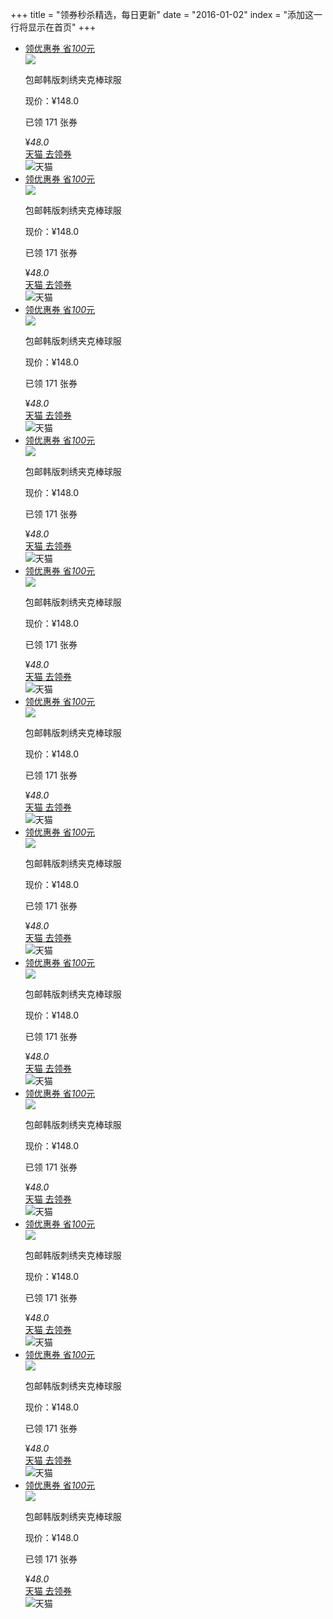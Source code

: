+++
title = "领券秒杀精选，每日更新"
date = "2016-01-02"
index = "添加这一行将显示在首页"
+++

<ul class="pro_detail">
    <li class="pro_detail_to">
        <div class="zk-item">
            <div class="img-area">
                <a class="alink" target="_blank" href="/zk/6854798/?channel=21">
                    <div class="lq">
                        <div class="lq-t">
                            <span class="lq-t-d1">领优惠券</span>
                            <span class="lq-t-d2">省<em>100</em>元</span>
                        </div>
                        <div class="lq-b"></div>
                    </div>
                    <img src="//gd2.alicdn.com/imgextra/i3/2765585857/TB26kj8rY4npuFjSZFmXXXl4FXa_!!2765585857.jpg_400x400.jpg">
                </a>
            </div>
            <p class="title-area item"><span class="post-free">包邮</span>韩版刺绣夹克棒球服</p>
            <div class="raw-price-area">现价：¥148.0<p class="sold item">已领 171 张券</p></div>
            <div class="info">
                <div class="price-area">
                    <span class="price">¥</span><em class="number-font">48</em><em class="decimal">.0</em><i></i>
                </div>
                <div class="buy-area">
                    <a rel="nofollow" target="_blank" href="https://uland.taobao.com/coupon/edetail?activityId=01e2e8eebc9b417f9f39b51bb3d5fc01&amp;itemId=549552605921&amp;pid=mm_114743487_21888784_73046576&amp;nowake=1">
                        <span class="coupon-amount">天猫</span>
                        <span class="btn-title">去领券</span>
                    </a>
                </div>
                <div class="platform-area"><img src="http://7xlxny.com1.z0.glb.clouddn.com/zhekou/web/platform_tmall.png"><span>天猫</span></div>
            </div>
        </div>
    </li>
    <li class="pro_detail_to">
        <div class="zk-item">
            <div class="img-area">
                <a class="alink" target="_blank" href="/zk/6854798/?channel=21">
                    <div class="lq">
                        <div class="lq-t">
                            <span class="lq-t-d1">领优惠券</span>
                            <span class="lq-t-d2">省<em>100</em>元</span>
                        </div>
                        <div class="lq-b"></div>
                    </div>
                    <img src="//gd2.alicdn.com/imgextra/i3/2765585857/TB26kj8rY4npuFjSZFmXXXl4FXa_!!2765585857.jpg_400x400.jpg">
                </a>
            </div>
            <p class="title-area item"><span class="post-free">包邮</span>韩版刺绣夹克棒球服</p>
            <div class="raw-price-area">现价：¥148.0<p class="sold item">已领 171 张券</p></div>
            <div class="info">
                <div class="price-area">
                    <span class="price">¥</span><em class="number-font">48</em><em class="decimal">.0</em><i></i>
                </div>
                <div class="buy-area">
                    <a rel="nofollow" target="_blank" href="https://uland.taobao.com/coupon/edetail?activityId=01e2e8eebc9b417f9f39b51bb3d5fc01&amp;itemId=549552605921&amp;pid=mm_114743487_21888784_73046576&amp;nowake=1">
                        <span class="coupon-amount">天猫</span>
                        <span class="btn-title">去领券</span>
                    </a>
                </div>
                <div class="platform-area"><img src="http://7xlxny.com1.z0.glb.clouddn.com/zhekou/web/platform_tmall.png"><span>天猫</span></div>
            </div>
        </div>
    </li>
    <li class="pro_detail_to">
        <div class="zk-item">
            <div class="img-area">
                <a class="alink" target="_blank" href="/zk/6854798/?channel=21">
                    <div class="lq">
                        <div class="lq-t">
                            <span class="lq-t-d1">领优惠券</span>
                            <span class="lq-t-d2">省<em>100</em>元</span>
                        </div>
                        <div class="lq-b"></div>
                    </div>
                    <img src="//gd2.alicdn.com/imgextra/i3/2765585857/TB26kj8rY4npuFjSZFmXXXl4FXa_!!2765585857.jpg_400x400.jpg">
                </a>
            </div>
            <p class="title-area item"><span class="post-free">包邮</span>韩版刺绣夹克棒球服</p>
            <div class="raw-price-area">现价：¥148.0<p class="sold item">已领 171 张券</p></div>
            <div class="info">
                <div class="price-area">
                    <span class="price">¥</span><em class="number-font">48</em><em class="decimal">.0</em><i></i>
                </div>
                <div class="buy-area">
                    <a rel="nofollow" target="_blank" href="https://uland.taobao.com/coupon/edetail?activityId=01e2e8eebc9b417f9f39b51bb3d5fc01&amp;itemId=549552605921&amp;pid=mm_114743487_21888784_73046576&amp;nowake=1">
                        <span class="coupon-amount">天猫</span>
                        <span class="btn-title">去领券</span>
                    </a>
                </div>
                <div class="platform-area"><img src="http://7xlxny.com1.z0.glb.clouddn.com/zhekou/web/platform_tmall.png"><span>天猫</span></div>
            </div>
        </div>
    </li>
    <li class="pro_detail_to">
        <div class="zk-item">
            <div class="img-area">
                <a class="alink" target="_blank" href="/zk/6854798/?channel=21">
                    <div class="lq">
                        <div class="lq-t">
                            <span class="lq-t-d1">领优惠券</span>
                            <span class="lq-t-d2">省<em>100</em>元</span>
                        </div>
                        <div class="lq-b"></div>
                    </div>
                    <img src="//gd2.alicdn.com/imgextra/i3/2765585857/TB26kj8rY4npuFjSZFmXXXl4FXa_!!2765585857.jpg_400x400.jpg">
                </a>
            </div>
            <p class="title-area item"><span class="post-free">包邮</span>韩版刺绣夹克棒球服</p>
            <div class="raw-price-area">现价：¥148.0<p class="sold item">已领 171 张券</p></div>
            <div class="info">
                <div class="price-area">
                    <span class="price">¥</span><em class="number-font">48</em><em class="decimal">.0</em><i></i>
                </div>
                <div class="buy-area">
                    <a rel="nofollow" target="_blank" href="https://uland.taobao.com/coupon/edetail?activityId=01e2e8eebc9b417f9f39b51bb3d5fc01&amp;itemId=549552605921&amp;pid=mm_114743487_21888784_73046576&amp;nowake=1">
                        <span class="coupon-amount">天猫</span>
                        <span class="btn-title">去领券</span>
                    </a>
                </div>
                <div class="platform-area"><img src="http://7xlxny.com1.z0.glb.clouddn.com/zhekou/web/platform_tmall.png"><span>天猫</span></div>
            </div>
        </div>
    </li>
    <li class="pro_detail_to">
        <div class="zk-item">
            <div class="img-area">
                <a class="alink" target="_blank" href="/zk/6854798/?channel=21">
                    <div class="lq">
                        <div class="lq-t">
                            <span class="lq-t-d1">领优惠券</span>
                            <span class="lq-t-d2">省<em>100</em>元</span>
                        </div>
                        <div class="lq-b"></div>
                    </div>
                    <img src="//gd2.alicdn.com/imgextra/i3/2765585857/TB26kj8rY4npuFjSZFmXXXl4FXa_!!2765585857.jpg_400x400.jpg">
                </a>
            </div>
            <p class="title-area item"><span class="post-free">包邮</span>韩版刺绣夹克棒球服</p>
            <div class="raw-price-area">现价：¥148.0<p class="sold item">已领 171 张券</p></div>
            <div class="info">
                <div class="price-area">
                    <span class="price">¥</span><em class="number-font">48</em><em class="decimal">.0</em><i></i>
                </div>
                <div class="buy-area">
                    <a rel="nofollow" target="_blank" href="https://uland.taobao.com/coupon/edetail?activityId=01e2e8eebc9b417f9f39b51bb3d5fc01&amp;itemId=549552605921&amp;pid=mm_114743487_21888784_73046576&amp;nowake=1">
                        <span class="coupon-amount">天猫</span>
                        <span class="btn-title">去领券</span>
                    </a>
                </div>
                <div class="platform-area"><img src="http://7xlxny.com1.z0.glb.clouddn.com/zhekou/web/platform_tmall.png"><span>天猫</span></div>
            </div>
        </div>
    </li>
    <li class="pro_detail_to">
        <div class="zk-item">
            <div class="img-area">
                <a class="alink" target="_blank" href="/zk/6854798/?channel=21">
                    <div class="lq">
                        <div class="lq-t">
                            <span class="lq-t-d1">领优惠券</span>
                            <span class="lq-t-d2">省<em>100</em>元</span>
                        </div>
                        <div class="lq-b"></div>
                    </div>
                    <img src="//gd2.alicdn.com/imgextra/i3/2765585857/TB26kj8rY4npuFjSZFmXXXl4FXa_!!2765585857.jpg_400x400.jpg">
                </a>
            </div>
            <p class="title-area item"><span class="post-free">包邮</span>韩版刺绣夹克棒球服</p>
            <div class="raw-price-area">现价：¥148.0<p class="sold item">已领 171 张券</p></div>
            <div class="info">
                <div class="price-area">
                    <span class="price">¥</span><em class="number-font">48</em><em class="decimal">.0</em><i></i>
                </div>
                <div class="buy-area">
                    <a rel="nofollow" target="_blank" href="https://uland.taobao.com/coupon/edetail?activityId=01e2e8eebc9b417f9f39b51bb3d5fc01&amp;itemId=549552605921&amp;pid=mm_114743487_21888784_73046576&amp;nowake=1">
                        <span class="coupon-amount">天猫</span>
                        <span class="btn-title">去领券</span>
                    </a>
                </div>
                <div class="platform-area"><img src="http://7xlxny.com1.z0.glb.clouddn.com/zhekou/web/platform_tmall.png"><span>天猫</span></div>
            </div>
        </div>
    </li>
    <li class="pro_detail_to">
        <div class="zk-item">
            <div class="img-area">
                <a class="alink" target="_blank" href="/zk/6854798/?channel=21">
                    <div class="lq">
                        <div class="lq-t">
                            <span class="lq-t-d1">领优惠券</span>
                            <span class="lq-t-d2">省<em>100</em>元</span>
                        </div>
                        <div class="lq-b"></div>
                    </div>
                    <img src="//gd2.alicdn.com/imgextra/i3/2765585857/TB26kj8rY4npuFjSZFmXXXl4FXa_!!2765585857.jpg_400x400.jpg">
                </a>
            </div>
            <p class="title-area item"><span class="post-free">包邮</span>韩版刺绣夹克棒球服</p>
            <div class="raw-price-area">现价：¥148.0<p class="sold item">已领 171 张券</p></div>
            <div class="info">
                <div class="price-area">
                    <span class="price">¥</span><em class="number-font">48</em><em class="decimal">.0</em><i></i>
                </div>
                <div class="buy-area">
                    <a rel="nofollow" target="_blank" href="https://uland.taobao.com/coupon/edetail?activityId=01e2e8eebc9b417f9f39b51bb3d5fc01&amp;itemId=549552605921&amp;pid=mm_114743487_21888784_73046576&amp;nowake=1">
                        <span class="coupon-amount">天猫</span>
                        <span class="btn-title">去领券</span>
                    </a>
                </div>
                <div class="platform-area"><img src="http://7xlxny.com1.z0.glb.clouddn.com/zhekou/web/platform_tmall.png"><span>天猫</span></div>
            </div>
        </div>
    </li>
    <li class="pro_detail_to">
        <div class="zk-item">
            <div class="img-area">
                <a class="alink" target="_blank" href="/zk/6854798/?channel=21">
                    <div class="lq">
                        <div class="lq-t">
                            <span class="lq-t-d1">领优惠券</span>
                            <span class="lq-t-d2">省<em>100</em>元</span>
                        </div>
                        <div class="lq-b"></div>
                    </div>
                    <img src="//gd2.alicdn.com/imgextra/i3/2765585857/TB26kj8rY4npuFjSZFmXXXl4FXa_!!2765585857.jpg_400x400.jpg">
                </a>
            </div>
            <p class="title-area item"><span class="post-free">包邮</span>韩版刺绣夹克棒球服</p>
            <div class="raw-price-area">现价：¥148.0<p class="sold item">已领 171 张券</p></div>
            <div class="info">
                <div class="price-area">
                    <span class="price">¥</span><em class="number-font">48</em><em class="decimal">.0</em><i></i>
                </div>
                <div class="buy-area">
                    <a rel="nofollow" target="_blank" href="https://uland.taobao.com/coupon/edetail?activityId=01e2e8eebc9b417f9f39b51bb3d5fc01&amp;itemId=549552605921&amp;pid=mm_114743487_21888784_73046576&amp;nowake=1">
                        <span class="coupon-amount">天猫</span>
                        <span class="btn-title">去领券</span>
                    </a>
                </div>
                <div class="platform-area"><img src="http://7xlxny.com1.z0.glb.clouddn.com/zhekou/web/platform_tmall.png"><span>天猫</span></div>
            </div>
        </div>
    </li>
    <li class="pro_detail_to">
        <div class="zk-item">
            <div class="img-area">
                <a class="alink" target="_blank" href="/zk/6854798/?channel=21">
                    <div class="lq">
                        <div class="lq-t">
                            <span class="lq-t-d1">领优惠券</span>
                            <span class="lq-t-d2">省<em>100</em>元</span>
                        </div>
                        <div class="lq-b"></div>
                    </div>
                    <img src="//gd2.alicdn.com/imgextra/i3/2765585857/TB26kj8rY4npuFjSZFmXXXl4FXa_!!2765585857.jpg_400x400.jpg">
                </a>
            </div>
            <p class="title-area item"><span class="post-free">包邮</span>韩版刺绣夹克棒球服</p>
            <div class="raw-price-area">现价：¥148.0<p class="sold item">已领 171 张券</p></div>
            <div class="info">
                <div class="price-area">
                    <span class="price">¥</span><em class="number-font">48</em><em class="decimal">.0</em><i></i>
                </div>
                <div class="buy-area">
                    <a rel="nofollow" target="_blank" href="https://uland.taobao.com/coupon/edetail?activityId=01e2e8eebc9b417f9f39b51bb3d5fc01&amp;itemId=549552605921&amp;pid=mm_114743487_21888784_73046576&amp;nowake=1">
                        <span class="coupon-amount">天猫</span>
                        <span class="btn-title">去领券</span>
                    </a>
                </div>
                <div class="platform-area"><img src="http://7xlxny.com1.z0.glb.clouddn.com/zhekou/web/platform_tmall.png"><span>天猫</span></div>
            </div>
        </div>
    </li>
    <li class="pro_detail_to">
        <div class="zk-item">
            <div class="img-area">
                <a class="alink" target="_blank" href="/zk/6854798/?channel=21">
                    <div class="lq">
                        <div class="lq-t">
                            <span class="lq-t-d1">领优惠券</span>
                            <span class="lq-t-d2">省<em>100</em>元</span>
                        </div>
                        <div class="lq-b"></div>
                    </div>
                    <img src="//gd2.alicdn.com/imgextra/i3/2765585857/TB26kj8rY4npuFjSZFmXXXl4FXa_!!2765585857.jpg_400x400.jpg">
                </a>
            </div>
            <p class="title-area item"><span class="post-free">包邮</span>韩版刺绣夹克棒球服</p>
            <div class="raw-price-area">现价：¥148.0<p class="sold item">已领 171 张券</p></div>
            <div class="info">
                <div class="price-area">
                    <span class="price">¥</span><em class="number-font">48</em><em class="decimal">.0</em><i></i>
                </div>
                <div class="buy-area">
                    <a rel="nofollow" target="_blank" href="https://uland.taobao.com/coupon/edetail?activityId=01e2e8eebc9b417f9f39b51bb3d5fc01&amp;itemId=549552605921&amp;pid=mm_114743487_21888784_73046576&amp;nowake=1">
                        <span class="coupon-amount">天猫</span>
                        <span class="btn-title">去领券</span>
                    </a>
                </div>
                <div class="platform-area"><img src="http://7xlxny.com1.z0.glb.clouddn.com/zhekou/web/platform_tmall.png"><span>天猫</span></div>
            </div>
        </div>
    </li>
    <li class="pro_detail_to">
        <div class="zk-item">
            <div class="img-area">
                <a class="alink" target="_blank" href="/zk/6854798/?channel=21">
                    <div class="lq">
                        <div class="lq-t">
                            <span class="lq-t-d1">领优惠券</span>
                            <span class="lq-t-d2">省<em>100</em>元</span>
                        </div>
                        <div class="lq-b"></div>
                    </div>
                    <img src="//gd2.alicdn.com/imgextra/i3/2765585857/TB26kj8rY4npuFjSZFmXXXl4FXa_!!2765585857.jpg_400x400.jpg">
                </a>
            </div>
            <p class="title-area item"><span class="post-free">包邮</span>韩版刺绣夹克棒球服</p>
            <div class="raw-price-area">现价：¥148.0<p class="sold item">已领 171 张券</p></div>
            <div class="info">
                <div class="price-area">
                    <span class="price">¥</span><em class="number-font">48</em><em class="decimal">.0</em><i></i>
                </div>
                <div class="buy-area">
                    <a rel="nofollow" target="_blank" href="https://uland.taobao.com/coupon/edetail?activityId=01e2e8eebc9b417f9f39b51bb3d5fc01&amp;itemId=549552605921&amp;pid=mm_114743487_21888784_73046576&amp;nowake=1">
                        <span class="coupon-amount">天猫</span>
                        <span class="btn-title">去领券</span>
                    </a>
                </div>
                <div class="platform-area"><img src="http://7xlxny.com1.z0.glb.clouddn.com/zhekou/web/platform_tmall.png"><span>天猫</span></div>
            </div>
        </div>
    </li>
    <li class="pro_detail_to">
        <div class="zk-item">
            <div class="img-area">
                <a class="alink" target="_blank" href="/zk/6854798/?channel=21">
                    <div class="lq">
                        <div class="lq-t">
                            <span class="lq-t-d1">领优惠券</span>
                            <span class="lq-t-d2">省<em>100</em>元</span>
                        </div>
                        <div class="lq-b"></div>
                    </div>
                    <img src="//gd2.alicdn.com/imgextra/i3/2765585857/TB26kj8rY4npuFjSZFmXXXl4FXa_!!2765585857.jpg_400x400.jpg">
                </a>
            </div>
            <p class="title-area item"><span class="post-free">包邮</span>韩版刺绣夹克棒球服</p>
            <div class="raw-price-area">现价：¥148.0<p class="sold item">已领 171 张券</p></div>
            <div class="info">
                <div class="price-area">
                    <span class="price">¥</span><em class="number-font">48</em><em class="decimal">.0</em><i></i>
                </div>
                <div class="buy-area">
                    <a rel="nofollow" target="_blank" href="https://uland.taobao.com/coupon/edetail?activityId=01e2e8eebc9b417f9f39b51bb3d5fc01&amp;itemId=549552605921&amp;pid=mm_114743487_21888784_73046576&amp;nowake=1">
                        <span class="coupon-amount">天猫</span>
                        <span class="btn-title">去领券</span>
                    </a>
                </div>
                <div class="platform-area"><img src="http://7xlxny.com1.z0.glb.clouddn.com/zhekou/web/platform_tmall.png"><span>天猫</span></div>
            </div>
        </div>
    </li>
</ul>